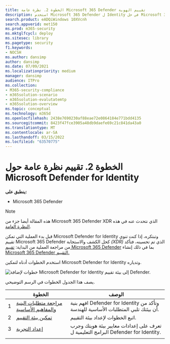 ```yaml
---
title: الخطوة 2. نظرة عامة Microsoft 365 Defender تقييم الهوية
description: استخدم Microsoft 365 Defender ل Identity في حل Microsoft 365 Defender XDR. خطوات لتقييم Microsoft 365 Defender الهوية بما في ذلك المتطلبات وتمكين أو تنشيط التقييم، إعداد التجربة أو الاختبار.
search.product: eADQiWindows 10XVcnh
search.appverid: met150
ms.prod: m365-security
ms.mktglfcycl: deploy
ms.sitesec: library
ms.pagetype: security
f1.keywords:
- NOCSH
ms.author: dansimp
author: dansimp
ms.date: 07/09/2021
ms.localizationpriority: medium
manager: dansimp
audience: ITPro
ms.collection:
- M365-security-compliance
- m365solution-scenario
- m365solution-evalutatemtp
- m365solution-overview
ms.topic: conceptual
ms.technology: m365d
ms.openlocfilehash: 2438e7690230af88eae72e0864184e771bdd4135
ms.sourcegitcommit: 8423f47fce3905a48db9daefe69c21c841da43a0
ms.translationtype: MT
ms.contentlocale: ar-SA
ms.lasthandoff: 03/15/2022
ms.locfileid: "63570775"
---
```

# <a name="step-2-evaluate-microsoft-defender-for-identity-overview"></a>الخطوة 2. تقييم نظرة عامة حول Microsoft Defender for Identity


**ينطبق على:**
- Microsoft 365 Defender

> [!NOTE]
> هذه المقالة أيضا جزء من Microsoft 365 Defender XDR الذي نتحدث عنه في هذه [النظرة العامة](eval-overview.md).

 قبل بدء العملية التي تمكن Microsoft Defender for Identity وتبتكره، إذا كنت تنوي تقييم Microsoft 365 Defender كحل الكشف والاستجابة *(XDR)* الذي تم تحسينه، فتأكد من مراجعة العملية من البداية: [تقييم Microsoft 365 Defender](eval-overview.md) بما في ذلك إنشاء [ Microsoft 365 Defender التقييم.](eval-create-eval-environment.md)
<br>

استخدم الخطوات أدناه لتمكين Microsoft Defender for Identity وتدياره.

![خطوات لإضافة Microsoft Defender for Identity إلى بيئة تقييم Defender.](../../media/defender/m365-defender-identity-eval-steps.png)

يصف هذا الجدول الخطوات في الرسم التوضيحي.

| |الخطوة  |الوصف  |
|---------|---------|---------|
|1|[مراجعة متطلبات البنية والمفاهيم الأساسية](eval-defender-identity-architecture.md)    | افهم بنية Defender for Identity وتأكد من أن بيئتك تلبي المتطلبات الأساسية للهندسة.       |
|2|[تمكين بيئة التقييم](eval-defender-identity-enable-eval.md)     |   اتبع الخطوات لإعداد بيئة التقييم.      |
|3|[إعداد التجربة](eval-defender-identity-pilot.md)     |   تعرف على إعدادات معايير بيئة هويتك وجرب البرامج التعليمية ل Defender for Identity.     |
||||

